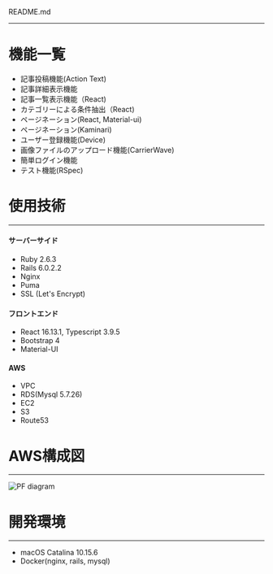 README.md
***
# 機能一覧
- 記事投稿機能(Action Text)
- 記事詳細表示機能
- 記事一覧表示機能（React)
- カテゴリーによる条件抽出（React)
- ページネーション(React, Material-ui)
- ページネーション(Kaminari)
- ユーザー登録機能(Device)
- 画像ファイルのアップロード機能(CarrierWave)
- 簡単ログイン機能
- テスト機能(RSpec)

#  使用技術
***
#### サーバーサイド
- Ruby 2.6.3
- Rails 6.0.2.2
- Nginx
- Puma
- SSL (Let's Encrypt)

#### フロントエンド
- React 16.13.1, Typescript 3.9.5
- Bootstrap 4
- Material-UI

#### AWS
- VPC
- RDS(Mysql 5.7.26)
- EC2
- S3
- Route53

# AWS構成図
***

![PF diagram](https://user-images.githubusercontent.com/52375299/94989674-8134bf00-05b1-11eb-9b4d-18ffd1bbd902.PNG)

# 開発環境
***
- macOS Catalina 10.15.6
- Docker(nginx, rails, mysql)
